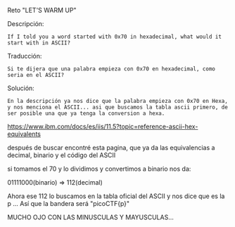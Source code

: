 Reto "LET'S WARM UP"

Descripción:

	If I told you a word started with 0x70 in hexadecimal, what would it start with in ASCII?

Traducción:
	
	Si te dijera que una palabra empieza con 0x70 en hexadecimal, como seria en el ASCII?

Solución:

	En la descripción ya nos dice que la palabra empieza con 0x70 en Hexa, y nos menciona el ASCII... asi que buscamos la tabla ascii primero, de ser posible una que ya tenga la conversion a hexa.

https://www.ibm.com/docs/es/iis/11.5?topic=reference-ascii-hex-equivalents

después de buscar encontré esta pagina, que ya da las equivalencias a decimal, binario y el código del ASCII

si tomamos el 70 y lo dividimos y convertimos a binario nos da:

01111000(binario) => 112(decimal)

Ahora ese 112 lo buscamos en la tabla oficial del ASCII y nos dice que es la p ...
Así que la bandera será "picoCTF{p}"

MUCHO OJO CON LAS MINUSCULAS Y MAYUSCULAS...

